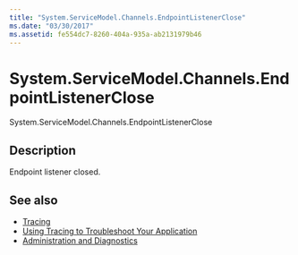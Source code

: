 ```yaml
---
title: "System.ServiceModel.Channels.EndpointListenerClose"
ms.date: "03/30/2017"
ms.assetid: fe554dc7-8260-404a-935a-ab2131979b46
---
```

# System.ServiceModel.Channels.EndpointListenerClose
System.ServiceModel.Channels.EndpointListenerClose  
  
## Description  
 Endpoint listener closed.  
  
## See also

- [Tracing](../../../../../docs/framework/wcf/diagnostics/tracing/index.md)
- [Using Tracing to Troubleshoot Your Application](../../../../../docs/framework/wcf/diagnostics/tracing/using-tracing-to-troubleshoot-your-application.md)
- [Administration and Diagnostics](../../../../../docs/framework/wcf/diagnostics/index.md)

